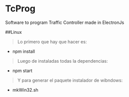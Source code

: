 # TcProg
Software to program Traffic Controller made in ElectronJs

##Linux
> Lo primero que hay que hacer es:
- npm install
> Luego de instaladas todas la dependencias:
- npm start
> Y para generar el paquete instalador de wibndows:
- mkWin32.sh
